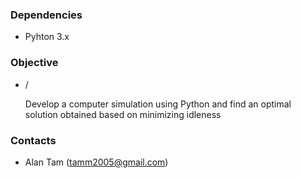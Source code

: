 ### Dependencies
* Pyhton 3.x

### Objective
* /

    Develop a computer simulation using Python and find an optimal solution obtained based on minimizing idleness


### Contacts
* Alan Tam (tamm2005@gmail.com)
